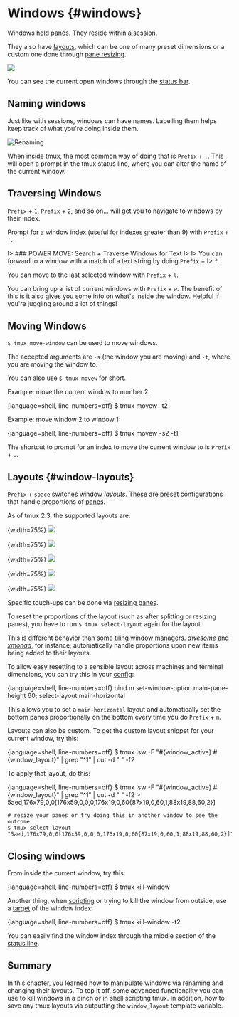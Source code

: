 # Windows {#windows}

Windows hold [panes](#panes). They reside within a [session](#sessions).

They also have [layouts](#window-layouts), which can be one of many preset
dimensions or a custom one done through [pane resizing](#pane-resizing).

![](images/info/window.png)

You can see the current open windows through the [status bar](#status-bar).

## Naming windows

Just like with sessions, windows can have names. Labelling them helps keep track
of what you're doing inside them.

![Renaming](images/06-window/rename.png)

When inside tmux, the most common way of doing that is `Prefix` + `,`. This will
open a prompt in the tmux status line, where you can alter the name of the
current window.

## Traversing Windows

`Prefix` + `1`, `Prefix` + `2`, and so on... will get you to navigate to windows
by their index.

Prompt for a window index (useful for indexes greater than 9) with `Prefix` +
`'`.

I> ### POWER MOVE: Search + Traverse Windows for Text
I> 
I> You can forward to a window with a match of a text string by doing `Prefix` +
I> `f`.

You can move to the last selected window with `Prefix` + `l`.

You can bring up a list of current windows with `Prefix` + `w`. The benefit of
this is it also gives you some info on what's inside the window. Helpful if
you're juggling around a lot of things!

## Moving Windows

`$ tmux move-window` can be used to move windows.

The accepted arguments are `-s` (the window you are moving) and `-t`, where you
are moving the window to.

You can also use `$ tmux movew` for short.

Example: move the current window to number 2:

{language=shell, line-numbers=off}
    $ tmux movew -t2

Example: move window 2 to window 1:

{language=shell, line-numbers=off}
    $ tmux movew -s2 -t1

The shortcut to prompt for an index to move the current window to is `Prefix` +
`.`.

## Layouts {#window-layouts}

`Prefix` + `space` switches window *layouts*. These are preset configurations
that handle proportions of [panes](#panes).

As of tmux 2.3, the supported layouts are:

{width=75%}
![](images/06-window/even-horizontal.png)

{width=75%}
![](images/06-window/even-vertical.png)

{width=75%}
![](images/06-window/main-horizontal.png)

{width=75%}
![](images/06-window/main-vertical.png)

{width=75%}
![](images/06-window/tiled.png)

Specific touch-ups can be done via [resizing panes](#resizing-panes).

To reset the proportions of the layout (such as after splitting or resizing
panes), you have to run `$ tmux select-layout` again for the layout.

This is different behavior than some [tiling window managers](https://en.wikipedia.org/wiki/Tiling_window_manager).
[*awesome*](https://awesomewm.org/) and [*xmonad*](http://xmonad.org/), for
instance, automatically handle proportions upon new items being added to their
layouts.

To allow easy resetting to a sensible layout across machines and terminal
dimensions, you can try this in your [config](#config):

{language=shell, line-numbers=off}
    bind m set-window-option main-pane-height 60\; select-layout main-horizontal

This allows you to set a `main-horizontal` layout and automatically set the
bottom panes proportionally on the bottom every time you do `Prefix` + `m`.

Layouts can also be custom. To get the custom layout snippet for your current
window, try this:

{language=shell, line-numbers=off}
    $ tmux lsw -F "#{window_active} #{window_layout}" | grep "^1" | cut -d " " -f2

To apply that layout, do this:

{language=shell, line-numbers=off}
    $ tmux lsw -F "#{window_active} #{window_layout}" | grep "^1" | cut -d " " -f2
    > 5aed,176x79,0,0[176x59,0,0,0,176x19,0,60{87x19,0,60,1,88x19,88,60,2}]

    # resize your panes or try doing this in another window to see the outcome
    $ tmux select-layout "5aed,176x79,0,0[176x59,0,0,0,176x19,0,60{87x19,0,60,1,88x19,88,60,2}]"

## Closing windows

From inside the current window, try this:

{language=shell, line-numbers=off}
    $ tmux kill-window

Another thing, when [scripting](#scripting-tmux) or trying to kill the window
from outside, use a [target](#targets) of the window index:

{language=shell, line-numbers=off}
    $ tmux kill-window -t2

You can easily find the window index through the middle section of the [status
line](#status-line).

## Summary

In this chapter, you learned how to manipulate windows via renaming and changing
their layouts. To top it off, some advanced functionality you can use to kill
windows in a pinch or in shell scripting tmux. In addition, how to save any tmux
layouts via outputting the `window_layout` template variable.
